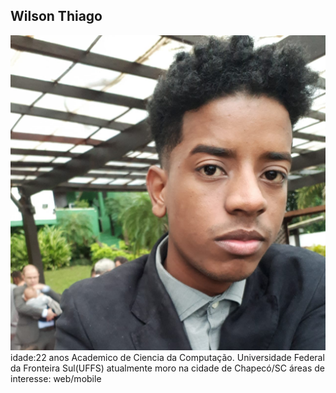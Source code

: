 
## Wilson Thiago 
<img src="WhatsApp Image 2019-10-28 at 22.59.49.jpeg">
idade:22 anos
Academico de Ciencia da Computação.
Universidade Federal da Fronteira Sul(UFFS)
atualmente moro na cidade de Chapecó/SC
áreas de interesse:
web/mobile


